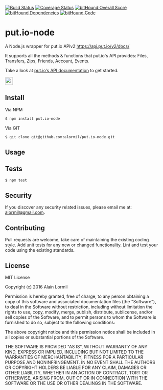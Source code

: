 [![Build Status](https://travis-ci.org/alormil/put.io-node.svg?branch=master)](https://travis-ci.org/alormil/put.io-node)
[![Coverage Status](https://coveralls.io/repos/github/alormil/put.io-node/badge.svg?branch=master)](https://coveralls.io/github/alormil/put.io-node?branch=master)
[![bitHound Overall Score](https://www.bithound.io/github/alormil/put.io-node/badges/score.svg)](https://www.bithound.io/github/alormil/put.io-node)
[![bitHound Dependencies](https://www.bithound.io/github/alormil/put.io-node/badges/dependencies.svg)](https://www.bithound.io/github/alormil/put.io-node/master/dependencies/npm)
[![bitHound Code](https://www.bithound.io/github/alormil/put.io-node/badges/code.svg)](https://www.bithound.io/github/alormil/put.io-node)
# put.io-node
A Node.js wrapper for put.io APIv2 https://api.put.io/v2/docs/

It supports all the methods & functions that put.io's API provides: Files, Transfers, Zips, Friends, Account, Events.

Take a look at [put.io's API documentation](https://api.put.io/v2/docs/) to get started.

<img src="https://put.io/statics/img/logo.svg" alt="" height="25">

## Install

Via NPM
``` bash
$ npm install put.io-node
```

Via GIT
``` bash
$ git clone git@github.com:alormil/put.io-node.git
```
## Usage

## Tests

``` bash
$ npm test
```

## Security

If you discover any security related issues, please email me at: [alormil@gmail.com](mailto:alormil@gmail.com).

## Contributing

Pull requests are welcome, take care of maintaining the existing coding style. Add unit tests for any new or changed functionality.
Lint and test your code using the existing standards.

## License

MIT License

Copyright (c) 2016 Alain Lormil

Permission is hereby granted, free of charge, to any person obtaining a copy
of this software and associated documentation files (the "Software"), to deal
in the Software without restriction, including without limitation the rights
to use, copy, modify, merge, publish, distribute, sublicense, and/or sell
copies of the Software, and to permit persons to whom the Software is
furnished to do so, subject to the following conditions:

The above copyright notice and this permission notice shall be included in all
copies or substantial portions of the Software.

THE SOFTWARE IS PROVIDED "AS IS", WITHOUT WARRANTY OF ANY KIND, EXPRESS OR
IMPLIED, INCLUDING BUT NOT LIMITED TO THE WARRANTIES OF MERCHANTABILITY,
FITNESS FOR A PARTICULAR PURPOSE AND NONINFRINGEMENT. IN NO EVENT SHALL THE
AUTHORS OR COPYRIGHT HOLDERS BE LIABLE FOR ANY CLAIM, DAMAGES OR OTHER
LIABILITY, WHETHER IN AN ACTION OF CONTRACT, TORT OR OTHERWISE, ARISING FROM,
OUT OF OR IN CONNECTION WITH THE SOFTWARE OR THE USE OR OTHER DEALINGS IN THE
SOFTWARE.
